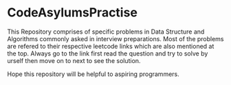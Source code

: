 # CodeAsylumsPractise
This Repository comprises of specific problems in Data Structure and Algorithms commonly asked in interview preparations.
Most of the problems are refered to their respective leetcode links which are also mentioned at the top.
Always go to the link first read the question and try to solve by urself then move on to next to see the solution.

Hope this repository will be helpful to aspiring programmers. 
